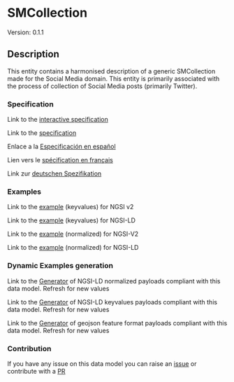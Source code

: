 # SMCollection
Version: 0.1.1

## Description 

This entity contains a harmonised description of a generic SMCollection made for the Social Media domain. This entity is primarily associated with the process of collection of Social Media posts (primarily Twitter).
### Specification

Link to the [interactive specification](https://swagger.lab.fiware.org/?url=https://github.com/smart-data-models/dataModel.SocialMedia/blob/master/SMCollection/swagger.yaml)

Link to the [specification](https://github.com/smart-data-models/dataModel.SocialMedia/blob/master/SMCollection/doc/spec.md)

Enlace a la [Especificación en español](https://github.com/smart-data-models/dataModel.SocialMedia/blob/master/SMCollection/doc/spec_ES.md)

Lien vers le [spécification en français](https://github.com/smart-data-models/dataModel.SocialMedia/blob/master/SMCollection/doc/spec_FR.md)

Link zur [deutschen Spezifikation](https://github.com/smart-data-models/dataModel.SocialMedia/blob/master/SMCollection/doc/spec_DE.md)
### Examples

Link to the [example](https://github.com/smart-data-models/dataModel.SocialMedia/blob/master/SMCollection/examples/example.json) (keyvalues) for NGSI v2

Link to the [example](https://github.com/smart-data-models/dataModel.SocialMedia/blob/master/SMCollection/examples/example.jsonld) (keyvalues) for NGSI-LD

Link to the [example](https://github.com/smart-data-models/dataModel.SocialMedia/blob/master/SMCollection/examples/example-normalized.json) (normalized) for NGSI-V2

Link to the [example](https://github.com/smart-data-models/dataModel.SocialMedia/blob/master/SMCollection/examples/example-normalized.jsonld) (normalized) for NGSI-LD
### Dynamic Examples generation

Link to the [Generator](https://smartdatamodels.org/extra/ngsi-ld_generator.php?schemaUrl=https://raw.githubusercontent.com/smart-data-models/dataModel.SocialMedia/master/SMCollection/schema.json&email=info@smartdatamodels.org) of NGSI-LD normalized payloads compliant with this data model. Refresh for new values

Link to the [Generator](https://smartdatamodels.org/extra/ngsi-ld_generator_keyvalues.php?schemaUrl=https://raw.githubusercontent.com/smart-data-models/dataModel.SocialMedia/master/SMCollection/schema.json&email=info@smartdatamodels.org) of NGSI-LD keyvalues payloads compliant with this data model. Refresh for new values

Link to the [Generator](https://smartdatamodels.org/extra/geojson_features_generator_v1.0.php?schemaUrl=https://raw.githubusercontent.com/smart-data-models/dataModel.SocialMedia/master/SMCollection/schema.json&email=info@smartdatamodels.org) of geojson feature format payloads compliant with this data model. Refresh for new values
### Contribution

 If you have any issue on this data model you can raise an [issue](https://github.com/smart-data-models/dataModel.SocialMedia/issues)  or contribute with a [PR](https://github.com/smart-data-models/dataModel.SocialMedia/pulls)